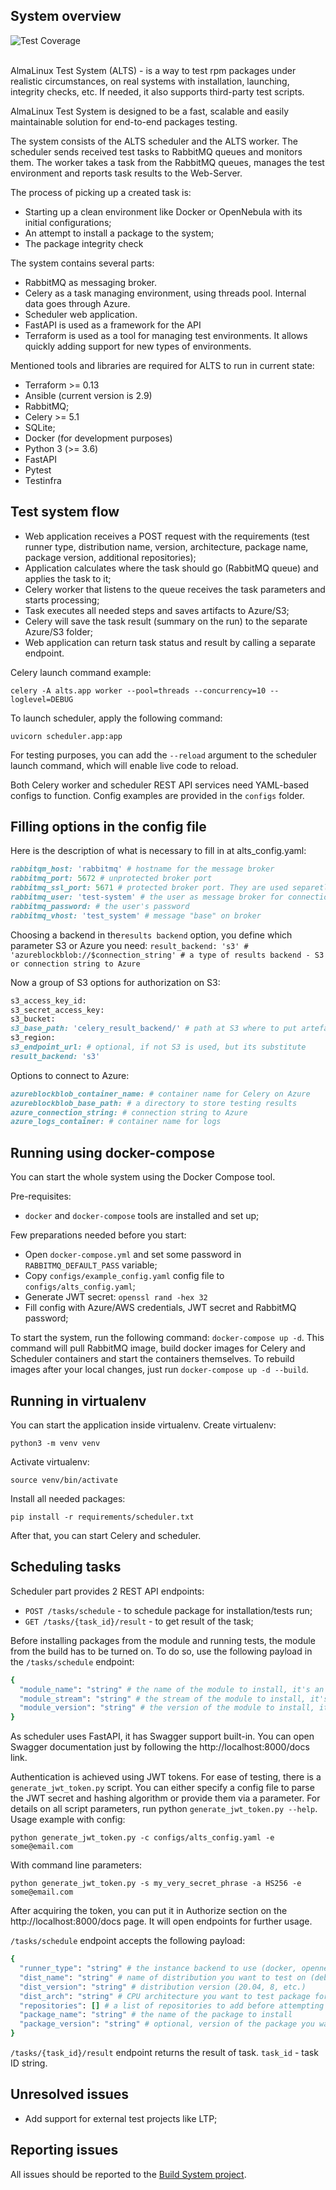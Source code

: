 System overview
--

<picture>
  <img alt="Test Coverage" src="https://img.shields.io/endpoint?url=https://gist.githubusercontent.com/andrewlukoshko/c3616635e183fcec39a92a4ffad0015b/raw/coverage-badge.json">
</picture>
<br/><br/>

AlmaLinux Test System (ALTS) - is a way to test rpm packages under realistic circumstances, on real systems with installation, launching, integrity checks, etc. If needed, it also supports third-party test scripts.

AlmaLinux Test System is designed to be a fast, scalable and easily maintainable solution for end-to-end packages testing. 

The system consists of the ALTS scheduler and the ALTS worker. The scheduler sends received test tasks to RabbitMQ queues and monitors them. The worker takes a task from the RabbitMQ queues, manages the test environment and reports task results to the Web-Server.

The process of picking up a created task is:
- Starting up a clean environment like Docker or OpenNebula with its initial configurations;
- An attempt to install a package to the system;
- The package integrity check

The system contains several parts:

- RabbitMQ as messaging broker.
- Celery as a task managing environment, using threads pool. Internal data goes through Azure.
- Scheduler web application.
- FastAPI is used as a framework for the API
- Terraform is used as a tool for managing test environments. It allows quickly adding support for new types of environments.

Mentioned tools and libraries are required for ALTS to run in current state:

- Terraform >= 0.13
- Ansible (current version is 2.9)
- RabbitMQ;
- Celery >= 5.1
- SQLite;
- Docker (for development purposes)
- Python 3 (>= 3.6)
- FastAPI
- Pytest
- Testinfra


Test system flow
--

- Web application receives a POST request with the requirements (test runner type, distribution name, version, architecture, package name, package version, additional repositories);
- Application calculates where the task should go (RabbitMQ queue) and applies the task to it;
- Celery worker that listens to the queue receives the task parameters and starts processing;
- Task executes all needed steps and saves artifacts to Azure/S3;
- Celery will save the task result (summary on the run) to the separate Azure/S3 folder;
- Web application can return task status and result by calling a separate endpoint.

Celery launch command example:

`celery -A alts.app worker --pool=threads --concurrency=10 --loglevel=DEBUG`

To launch scheduler, apply the following command:

`uvicorn scheduler.app:app`

For testing purposes, you can add the `--reload` argument to the scheduler launch command, which will enable live code to reload.

Both Celery worker and scheduler REST API services need YAML-based configs to function. Config examples are provided in the `configs` folder.


Filling options in the config file
--

Here is the description of what is necessary to fill in at alts_config.yaml:

```ruby
rabbitqm_host: 'rabbitmq' # hostname for the message broker
rabbitmq_port: 5672 # unprotected broker port
rabbitmq_ssl_port: 5671 # protected broker port. They are used separetly depending on the flag 'use_ssl'
rabbitmq_user: 'test-system' # the user as message broker for connection
rabbitmq_password: # the user's password
rabbitmq_vhost: 'test_system' # message "base" on broker
```

Choosing a backend in the`results backend` option, you define which parameter S3 or Azure you need:
`result_backend: 's3' #  'azureblockblob://$connection_string' # a type of results backend - S3 or connection string to Azure`

Now a group of S3 options for authorization on S3:

```ruby
s3_access_key_id:
s3_secret_access_key:
s3_bucket:
s3_base_path: 'celery_result_backend/' # path at S3 where to put artefacts
s3_region:
s3_endpoint_url: # optional, if not S3 is used, but its substitute
result_backend: 's3'
```

Options to connect to Azure:

```ruby
azureblockblob_container_name: # container name for Celery on Azure
azureblockblob_base_path: # a directory to store testing results
azure_connection_string: # connection string to Azure
azure_logs_container: # container name for logs
```

Running using docker-compose
--

You can start the whole system using the Docker Compose tool.

Pre-requisites:

- `docker` and `docker-compose` tools are installed and set up;

Few preparations needed before you start:

- Open `docker-compose.yml` and set some password in `RABBITMQ_DEFAULT_PASS` variable;
- Copy `configs/example_config.yaml` config file to `configs/alts_config.yaml`;
- Generate JWT secret: `openssl rand -hex 32`
- Fill config with Azure/AWS credentials, JWT secret and RabbitMQ password;

To start the system, run the following command: `docker-compose up -d`. This command will pull RabbitMQ image, build docker images for Celery and Scheduler containers and start the containers themselves. To rebuild images after your local changes, just run `docker-compose up -d --build`.


Running in virtualenv
--
You can start the application inside virtualenv. Create virtualenv:

`python3 -m venv venv`

Activate virtualenv:

`source venv/bin/activate`

Install all needed packages:

`pip install -r requirements/scheduler.txt`

After that, you can start Celery and scheduler.


Scheduling tasks
--

Scheduler part provides 2 REST API endpoints:

- `POST /tasks/schedule` - to schedule package for installation/tests run;
- `GET /tasks/{task_id}/result` - to get result of the task;

Before installing packages from the module and running tests, the module from the build has to be turned on. To do so, use the following payload in the `/tasks/schedule` endpoint:

```ruby
{
  "module_name": "string" # the name of the module to install, it's an optional value that allows being absent
  "module_stream": "string" # the stream of the module to install, it's an optional value that allows being absent
  "module_version": "string" # the version of the module to install, it's an optional value that allows being absent
}
```

As scheduler uses FastAPI, it has Swagger support built-in. You can open Swagger documentation just by following the http://localhost:8000/docs link.

Authentication is achieved using JWT tokens. For ease of testing, there is a `generate_jwt_token.py` script. You can either specify a config file to parse the JWT secret and hashing algorithm or provide them via a parameter. For details on all script parameters, run python `generate_jwt_token.py --help`. Usage example with config:

`python generate_jwt_token.py -c configs/alts_config.yaml -e some@email.com`

With command line parameters:

`python generate_jwt_token.py -s my_very_secret_phrase -a HS256 -e some@email.com`

After acquiring the token, you can put it in Authorize section on the http://localhost:8000/docs page. It will open endpoints for further usage.

`/tasks/schedule` endpoint accepts the following payload:

```ruby
{
  "runner_type": "string" # the instance backend to use (docker, opennebula, etc.). For now only 'docker' and 'any'' values are supported
  "dist_name": "string" # name of distribution you want to test on (debian, ubuntu, centos, etc.)
  "dist_version": "string" # distribution version (20.04, 8, etc.)
  "dist_arch": "string" # CPU architecture you want to test package for. Supported values - 'x86_64', 'i686', 'amd64', 'aarch64', 'arm64'
  "repositories": [] # a list of repositories to add before attempting package installation. Each repository is a dictionary with 'name' and 'url' values. 'name' is optional
  "package_name": "string" # the name of the package to install
  "package_version": "string" # optional, version of the package you want to install
}
```
  
`/tasks/{task_id}/result` endpoint returns the result of task. `task_id` - task ID string.


Unresolved issues
--
- Add support for external test projects like LTP;


Reporting issues 
--
All issues should be reported to the [Build System project](https://github.com/AlmaLinux/build-system).
